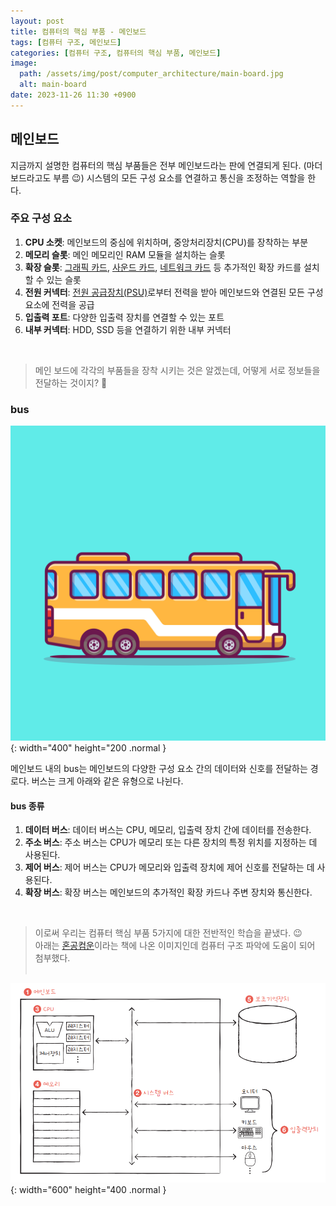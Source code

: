 ```yaml
---
layout: post
title: 컴퓨터의 핵심 부품 - 메인보드
tags: [컴퓨터 구조, 메인보드]
categories: [컴퓨터 구조, 컴퓨터의 핵심 부품, 메인보드]
image:
  path: /assets/img/post/computer_architecture/main-board.jpg
  alt: main-board
date: 2023-11-26 11:30 +0900
---
```


## 메인보드

지금까지 설명한 컴퓨터의 핵심 부품들은 전부 메인보드라는 판에 연결되게 된다. (마더보드라고도 부름 😉)
시스템의 모든 구성 요소를 연결하고 통신을 조정하는 역할을 한다.

### 주요 구성 요소

1. **CPU 소켓**: 메인보드의 중심에 위치하며, 중앙처리장치(CPU)를 장착하는 부분
2. **메모리 슬롯**: 메인 메모리인 RAM 모듈을 설치하는 슬롯
3. **확장 슬롯**: [그래픽 카드](https://ko.wikipedia.org/wiki/%EA%B7%B8%EB%9E%98%ED%94%BD_%EC%B9%B4%EB%93%9C), [사운드 카드](https://ko.wikipedia.org/wiki/%EC%82%AC%EC%9A%B4%EB%93%9C_%EC%B9%B4%EB%93%9C), [네트워크 카드](https://ko.wikipedia.org/wiki/%EB%84%A4%ED%8A%B8%EC%9B%8C%ED%81%AC_%EC%9D%B8%ED%84%B0%ED%8E%98%EC%9D%B4%EC%8A%A4_%EC%BB%A8%ED%8A%B8%EB%A1%A4%EB%9F%AC) 등 추가적인 확장 카드를 설치할 수 있는 슬롯
4. **전원 커넥터**: [전원 공급장치(PSU)](<https://ko.wikipedia.org/wiki/%EC%A0%84%EC%9B%90_%EA%B3%B5%EA%B8%89_%EC%9E%A5%EC%B9%98_(%EC%BB%B4%ED%93%A8%ED%84%B0)>)로부터 전력을 받아 메인보드와 연결된 모든 구성 요소에 전력을 공급
5. **입출력 포트**: 다양한 입출력 장치를 연결할 수 있는 포트
6. **내부 커넥터**: HDD, SSD 등을 연결하기 위한 내부 커넥터

<br>

> 메인 보드에 각각의 부품들을 장착 시키는 것은 알겠는데, 어떻게 서로 정보들을 전달하는 것이지? 🧐

### bus

![bus](/assets/img/post/computer_architecture/bus.jpg){: width="400" height="200 .normal }

메인보드 내의 bus는 메인보드의 다양한 구성 요소 간의 데이터와 신호를 전달하는 경로다.
버스는 크게 아래와 같은 유형으로 나뉜다.

#### bus 종류

1. **데이터 버스**: 데이터 버스는 CPU, 메모리, 입출력 장치 간에 데이터를 전송한다.
2. **주소 버스**: 주소 버스는 CPU가 메모리 또는 다른 장치의 특정 위치를 지정하는 데 사용된다.
3. **제어 버스**: 제어 버스는 CPU가 메모리와 입출력 장치에 제어 신호를 전달하는 데 사용된다.
4. **확장 버스**: 확장 버스는 메인보드의 추가적인 확장 카드나 주변 장치와 통신한다.

<br>

> 이로써 우리는 컴퓨터 핵심 부품 5가지에 대한 전반적인 학습을 끝냈다. 😉 <br>
> 아래는 [혼공컴운](https://hongong.hanbit.co.kr/%EC%BB%B4%ED%93%A8%ED%84%B0%EC%9D%98-4%EA%B0%80%EC%A7%80-%ED%95%B5%EC%8B%AC-%EB%B6%80%ED%92%88cpu-%EB%A9%94%EB%AA%A8%EB%A6%AC-%EB%B3%B4%EC%A1%B0%EA%B8%B0%EC%96%B5%EC%9E%A5/)이라는 책에 나온 이미지인데 컴퓨터 구조 파악에 도움이 되어 첨부했다. <br><br>

![computer-core_structure](/assets/img/post/computer_architecture/computer-core_structure.png){: width="600" height="400 .normal }
